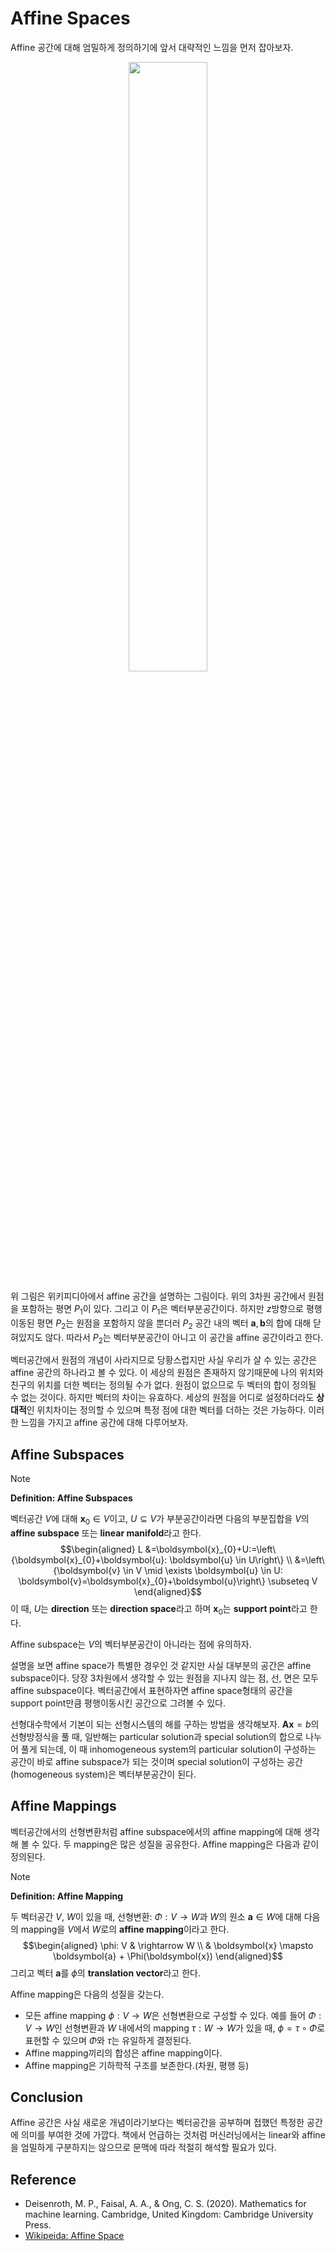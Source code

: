 # Affine Spaces

Affine 공간에 대해 엄밀하게 정의하기에 앞서 대략적인 느낌을 먼저 잡아보자.

<div align=center>
<img src="https://upload.wikimedia.org/wikipedia/commons/thumb/9/95/Affine_space_R3.png/1280px-Affine_space_R3.png" height=50% width=50% />
</div>

위 그림은 위키피디아에서 affine 공간을 설명하는 그림이다. 위의 3차원 공간에서 원점을 포함하는 평면 $P_1$이 있다. 그리고 이 $P_1$은 벡터부분공간이다. 하지만 $z$방향으로 평행이동된 평면 $P_2$는 원점을 포함하지 않을 뿐더러 $P_2$ 공간 내의 벡터 $\boldsymbol{a}, \boldsymbol{b}$의 합에 대해 닫혀있지도 않다. 따라서 $P_2$는 벡터부분공간이 아니고 이 공간을 affine 공간이라고 한다.

벡터공간에서 원점의 개념이 사라지므로 당황스럽지만 사실 우리가 살 수 있는 공간은 affine 공간의 하나라고 볼 수 있다. 이 세상의 원점은 존재하지 않기때문에 나의 위치와 친구의 위치를 더한 벡터는 정의될 수가 없다. 원점이 없으므로 두 벡터의 합이 정의될 수 없는 것이다. 하지만 벡터의 차이는 유효하다. 세상의 원점을 어디로 설정하더라도 **상대적**인 위치차이는 정의할 수 있으며 특정 점에 대한 벡터를 더하는 것은 가능하다. 이러한 느낌을 가지고 affine 공간에 대해 다루어보자.

## Affine Subspaces

> [!NOTE]
> **Definition: Affine Subspaces**
>
> 벡터공간 $V$에 대해 $\boldsymbol{x}_{0} \in V$이고, $U \subseteq V$가 부분공간이라면 다음의 부분집합을 $V$의 **affine subspace** 또는 **linear manifold**라고 한다.
> $$\begin{aligned} L &=\boldsymbol{x}_{0}+U:=\left\{\boldsymbol{x}_{0}+\boldsymbol{u}: \boldsymbol{u} \in U\right\} \\ &=\left\{\boldsymbol{v} \in V \mid \exists \boldsymbol{u} \in U: \boldsymbol{v}=\boldsymbol{x}_{0}+\boldsymbol{u}\right\} \subseteq V \end{aligned}$$
> 이 때, $U$는 **direction** 또는 **direction space**라고 하며 $\boldsymbol{x}_{0}$는 **support point**라고 한다.

Affine subspace는 $V$의 벡터부분공간이 아니라는 점에 유의하자.

설명을 보면 affine space가 특별한 경우인 것 같지만 사실 대부분의 공간은 affine subspace이다. 당장 3차원에서 생각할 수 있는 원점을 지나지 않는 점, 선, 면은 모두 affine subspace이다. 벡터공간에서 표현하자면 affine space형태의 공간을 support point만큼 평행이동시킨 공간으로 그려볼 수 있다.

선형대수학에서 기본이 되는 선형시스템의 해를 구하는 방법을 생각해보자. $\boldsymbol{Ax} = {b}$의 선형방정식을 풀 때, 일반해는 particular solution과 special solution의 합으로 나누어 풀게 되는데, 이 때 inhomogeneous system의 particular solution이 구성하는 공간이 바로 affine subspace가 되는 것이며 special solution이 구성하는 공간(homogeneous system)은 벡터부분공간이 된다.

## Affine Mappings

벡터공간에서의 선형변환처럼 affine subspace에서의 affine mapping에 대해 생각해 볼 수 있다. 두 mapping은 많은 성질을 공유한다. Affine mapping은 다음과 같이 정의된다.

> [!NOTE]
> **Definition: Affine Mapping**
>
> 두 벡터공간 $V$, $W$이 있을 때, 선형변환: $\Phi: V \rightarrow W$과 $W$의 원소 $\boldsymbol{a} \in W$에 대해 다음의 mapping을 $V$에서 $W$로의 **affine mapping**이라고 한다.
> $$\begin{aligned} \phi: V & \rightarrow W \\ & \boldsymbol{x} \mapsto \boldsymbol{a} + \Phi(\boldsymbol{x}) \end{aligned}$$
> 그리고 벡터 $\boldsymbol{a}$를 $\phi$의 **translation vector**라고 한다.

Affine mapping은 다음의 성질을 갖는다.

* 모든 affine mapping $\phi: V \rightarrow W$은 선형변환으로 구성할 수 있다. 예를 들어 $\Phi: V \rightarrow W$인 선형변환과 $W$ 내에서의 mapping $\tau: W \rightarrow W$가 있을 때, $\phi = \tau \circ \Phi$로 표현할 수 있으며 $\Phi$와 $\tau$는 유일하게 결정된다.
* Affine mapping끼리의 합성은 affine mapping이다.
* Affine mapping은 기하학적 구조를 보존한다.(차원, 평행 등)

## Conclusion

Affine 공간은 사실 새로운 개념이라기보다는 벡터공간을 공부하며 접했던 특정한 공간에 의미를 부여한 것에 가깝다. 책에서 언급하는 것처럼 머신러닝에서는 linear와 affine을 엄밀하게 구분하지는 않으므로 문맥에 따라 적절히 해석할 필요가 있다.

## Reference

* Deisenroth, M. P., Faisal, A. A., & Ong, C. S. (2020). Mathematics for machine learning. Cambridge, United Kingdom: Cambridge University Press.
* [Wikipeida: Affine Space](https://en.wikipedia.org/wiki/Affine_space)